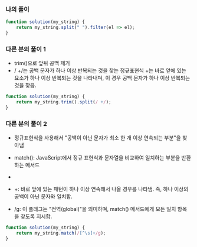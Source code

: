 ### 나의 풀이

```js
function solution(my_string) {
    return my_string.split(" ").filter(el => el);
}
```

### 다른 분의 풀이 1

- trim()으로 앞뒤 공백 제거
- / +/는 공백 문자가 하나 이상 반복되는 것을 찾는 정규표현식 
    +는 바로 앞에 있는 요소가 하나 이상 반복되는 것을 나타내며, 이 경우 공백 문자가 하나 이상 반복되는 것을 찾음.

```js
function solution(my_string) {
    return my_string.trim().split(/ +/);
}
```

### 다른 분의 풀이 2

- 정규표현식을 사용해서 "공백이 아닌 문자가 최소 한 개 이상 연속되는 부분"을 찾아냄

- match(): JavaScript에서 정규 표현식과 문자열을 비교하여 일치하는 부분을 반환하는 메서드

- [^\s]: 공백이 아닌 문자를 나타냄냅니다. ^는 대괄호 안에서 문자 집합을 부정하며, 공백이 아닌 문자와 일치함

- +: 바로 앞에 있는 패턴이 하나 이상 연속해서 나올 경우를 나타냄. 즉, 하나 이상의 공백이 아닌 문자와 일치함.

- /g: 이 플래그는 "전역(global)"을 의미하며, match() 메서드에게 모든 일치 항목을 찾도록 지시함.

```js
function solution(my_string) {
    return my_string.match(/[^\s]+/g);
}
```